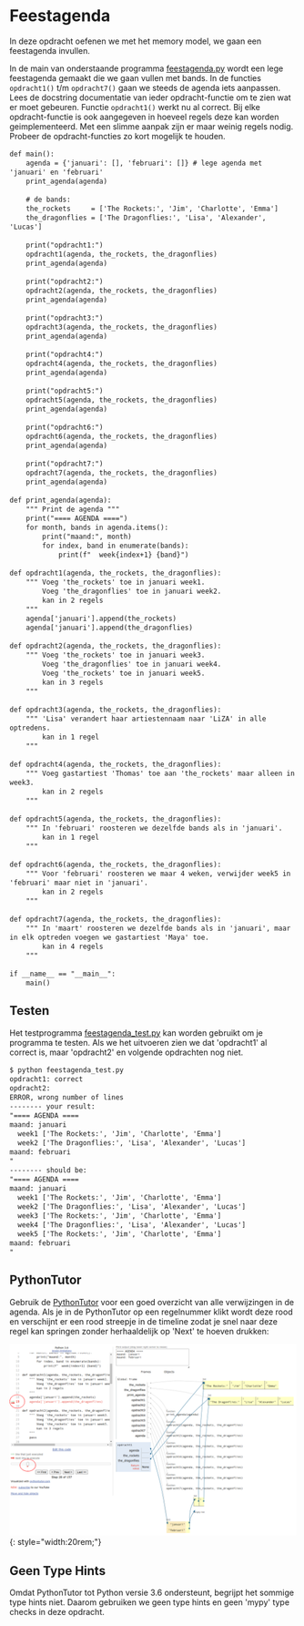 # Feestagenda

In deze opdracht oefenen we met het memory model, we gaan een
feestagenda invullen.

In de main van onderstaande programma [feestagenda.py](feestagenda.py)
wordt een lege feestagenda gemaakt die we gaan vullen met bands. In de
functies `opdracht1()` t/m `opdracht7()` gaan we steeds de agenda iets
aanpassen. Lees de docstring documentatie van ieder opdracht-functie
om te zien wat er moet gebeuren. Functie `opdracht1()` werkt nu al
correct. Bij elke opdracht-functie is ook aangegeven in hoeveel regels
deze kan worden geimplementeerd. Met een slimme aanpak zijn er maar
weinig regels nodig. Probeer de opdracht-functies zo kort mogelijk te
houden.

    def main():
        agenda = {'januari': [], 'februari': []} # lege agenda met 'januari' en 'februari'
        print_agenda(agenda)
        
        # de bands:
        the_rockets     = ['The Rockets:', 'Jim', 'Charlotte', 'Emma']
        the_dragonflies = ['The Dragonflies:', 'Lisa', 'Alexander', 'Lucas']
    
        print("opdracht1:")
        opdracht1(agenda, the_rockets, the_dragonflies)
        print_agenda(agenda)
    
        print("opdracht2:")
        opdracht2(agenda, the_rockets, the_dragonflies)
        print_agenda(agenda)
    
        print("opdracht3:")
        opdracht3(agenda, the_rockets, the_dragonflies)
        print_agenda(agenda)
    
        print("opdracht4:")
        opdracht4(agenda, the_rockets, the_dragonflies)
        print_agenda(agenda)
    
        print("opdracht5:")
        opdracht5(agenda, the_rockets, the_dragonflies)
        print_agenda(agenda)
    
        print("opdracht6:")
        opdracht6(agenda, the_rockets, the_dragonflies)
        print_agenda(agenda)
    
        print("opdracht7:")
        opdracht7(agenda, the_rockets, the_dragonflies)
        print_agenda(agenda)
    
    def print_agenda(agenda):
        """ Print de agenda """
        print("==== AGENDA ====")
        for month, bands in agenda.items():
            print("maand:", month)
            for index, band in enumerate(bands):
                print(f"  week{index+1} {band}")
    
    def opdracht1(agenda, the_rockets, the_dragonflies):
        """ Voeg 'the_rockets' toe in januari week1.
            Voeg 'the_dragonflies' toe in januari week2.
            kan in 2 regels
        """
        agenda['januari'].append(the_rockets)
        agenda['januari'].append(the_dragonflies)
    
    def opdracht2(agenda, the_rockets, the_dragonflies):
        """ Voeg 'the_rockets' toe in januari week3.
            Voeg 'the_dragonflies' toe in januari week4.
            Voeg 'the_rockets' toe in januari week5.
            kan in 3 regels
        """
    
    def opdracht3(agenda, the_rockets, the_dragonflies):
        """ 'Lisa' verandert haar artiestennaam naar 'LiZA' in alle optredens.
            kan in 1 regel
        """
        
    def opdracht4(agenda, the_rockets, the_dragonflies):
        """ Voeg gastartiest 'Thomas' toe aan 'the_rockets' maar alleen in week3.
            kan in 2 regels
        """
    
    def opdracht5(agenda, the_rockets, the_dragonflies):
        """ In 'februari' roosteren we dezelfde bands als in 'januari'.
            kan in 1 regel
        """
    
    def opdracht6(agenda, the_rockets, the_dragonflies):
        """ Voor 'februari' roosteren we maar 4 weken, verwijder week5 in 'februari' maar niet in 'januari'.
            kan in 2 regels
        """
    
    def opdracht7(agenda, the_rockets, the_dragonflies):
        """ In 'maart' roosteren we dezelfde bands als in 'januari', maar in elk optreden voegen we gastartiest 'Maya' toe. 
            kan in 4 regels
        """

    if __name__ == "__main__":
        main()

## Testen

Het testprogramma [feestagenda_test.py](feestagenda_test.py) kan
worden gebruikt om je programma te testen. Als we het uitvoeren zien
we dat 'opdracht1' al correct is, maar 'opdracht2' en volgende
opdrachten nog niet.

    $ python feestagenda_test.py
    opdracht1: correct
    opdracht2:
    ERROR, wrong number of lines
    -------- your result:
    "==== AGENDA ====
    maand: januari
      week1 ['The Rockets:', 'Jim', 'Charlotte', 'Emma']
      week2 ['The Dragonflies:', 'Lisa', 'Alexander', 'Lucas']
    maand: februari
    "
    -------- should be:
    "==== AGENDA ====
    maand: januari
      week1 ['The Rockets:', 'Jim', 'Charlotte', 'Emma']
      week2 ['The Dragonflies:', 'Lisa', 'Alexander', 'Lucas']
      week3 ['The Rockets:', 'Jim', 'Charlotte', 'Emma']
      week4 ['The Dragonflies:', 'Lisa', 'Alexander', 'Lucas']
      week5 ['The Rockets:', 'Jim', 'Charlotte', 'Emma']
    maand: februari
    "

## PythonTutor

Gebruik de [PythonTutor](https://pythontutor.com/) voor een goed
overzicht van alle verwijzingen in de agenda. Als je in de PythonTutor
op een regelnummer klikt wordt deze rood en verschijnt er een rood
streepje in de timeline zodat je snel naar deze regel kan springen
zonder herhaaldelijk op 'Next' te hoeven drukken:

![PythonTutor](pythontutor.png){: style="width:20rem;"}

## Geen Type Hints

Omdat PythonTutor tot Python versie 3.6 ondersteunt, begrijpt het
sommige type hints niet. Daarom gebruiken we geen type hints en geen
'mypy' type checks in deze opdracht.
